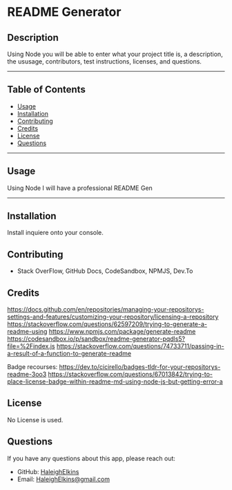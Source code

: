 # README Generator

## Description

Using Node you will be able to enter what your project title is, a description, the ususage, contributors, test instructions, licenses, and questions.

---

## Table of Contents

- [Usage](#Usage)
- [Installation](#Installation)
- [Contributing](#Contributing)
- [Credits](#Credits)
- [License](#License)
- [Questions](#Questions)

---

## Usage

Using Node I will have a professional README Gen

---

## Installation

Install inquiere onto your console.

## Contributing

- Stack OverFlow, GitHub Docs, CodeSandbox, NPMJS, Dev.To

## Credits

https://docs.github.com/en/repositories/managing-your-repositorys-settings-and-features/customizing-your-repository/licensing-a-repository
https://stackoverflow.com/questions/62597209/trying-to-generate-a-readme-using
https://www.npmjs.com/package/generate-readme
https://codesandbox.io/p/sandbox/readme-generator-pqdls5?file=%2Findex.js
https://stackoverflow.com/questions/74733711/passing-in-a-result-of-a-function-to-generate-readme

Badge recourses:
https://dev.to/cicirello/badges-tldr-for-your-repositorys-readme-3oo3
https://stackoverflow.com/questions/67013842/trying-to-place-license-badge-within-readme-md-using-node-js-but-getting-error-a

## License

No License is used.

## Questions

If you have any questions about this app, please reach out:

- GitHub: [HaleighElkins](https://github.com/HaleighElkins)
- Email: HaleighElkins@gmail.com
